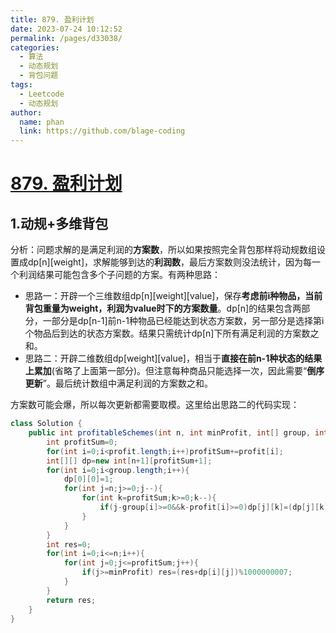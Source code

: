 ```yaml
---
title: 879. 盈利计划
date: 2023-07-24 10:12:52
permalink: /pages/d33038/
categories:
  - 算法
  - 动态规划
  - 背包问题
tags:
  - Leetcode
  - 动态规划
author: 
  name: phan
  link: https://github.com/blage-coding
---
```

# [879. 盈利计划](https://leetcode.cn/problems/profitable-schemes/)

## 1.动规+多维背包

分析：问题求解的是满足利润的**方案数**，所以如果按照完全背包那样将动规数组设置成dp\[n\][weight\]，求解能够到达的**利润数**，最后方案数则没法统计，因为每一个利润结果可能包含多个子问题的方案。有两种思路：

- 思路一：开辟一个三维数组dp\[n\]\[weight\]\[value\]，保存**考虑前i种物品，当前背包重量为weight，利润为value时下的方案数量**。dp\[n\]的结果包含两部分，一部分是dp\[n-1\]前n-1种物品已经能达到状态方案数，另一部分是选择第i个物品后到达的状态方案数。结果只需统计dp\[n\]下所有满足利润的方案数之和。
- 思路二：开辟二维数组dp\[weight\]\[value\]，相当于**直接在前n-1种状态的结果上累加**(省略了上面第一部分)。但注意每种商品只能选择一次，因此需要“**倒序更新**”。最后统计数组中满足利润的方案数之和。

方案数可能会爆，所以每次更新都需要取模。这里给出思路二的代码实现：

```java
class Solution {
    public int profitableSchemes(int n, int minProfit, int[] group, int[] profit) {
        int profitSum=0;
        for(int i=0;i<profit.length;i++)profitSum+=profit[i];
        int[][] dp=new int[n+1][profitSum+1];
        for(int i=0;i<group.length;i++){
            dp[0][0]=1;
            for(int j=n;j>=0;j--){
                for(int k=profitSum;k>=0;k--){
                    if(j-group[i]>=0&&k-profit[i]>=0)dp[j][k]=(dp[j][k]+dp[j-group[i]][k-profit[i]])%1000000007;
                }
            }
        }
        int res=0;
        for(int i=0;i<=n;i++){
            for(int j=0;j<=profitSum;j++){
                if(j>=minProfit) res=(res+dp[i][j])%1000000007;
            }
        }
        return res;
    }
}
```
